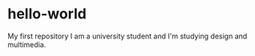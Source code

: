 # hello-world
My first repository
I am a university student and I'm studying design and multimedia.
